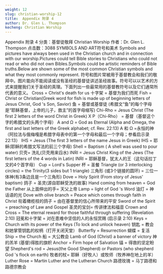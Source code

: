 ```yaml
---
weight: 12
slug: christian-worship-12
title:  Appendix 附录 4
author: Dr. Glen L. Thompson
kecheng: Christian Worship
---
```


Appendix 附录 4
分类：基督徒敬拜 Christian Worship
作者：Dr. Glen L. Thompson
点击数：3088
SYMBOLS AND ART符号和美术
Symbols and pictures have always been used in the Christian church and in connection with our worship.Pictures could tell Bible stories to Christians who could not read or who did not own Bibles.Symbols could be artistic reminders of Bible truths.Below are shown some of the most common Christian symbols and what they most commonly represent.
符号和图片常被用于基督教会和我们的敬拜中。图片能向不能阅读或没有圣经的基督徒讲述圣经故事。符号可以以艺术的方式来提醒我们关于圣经的真理。下面列出一些最常用的基督教符号以及它们通常所代表的意义。
	Cross = Christ's death for us
十字架 = 基督为我们而死		Fish = Christ or Christian(Greek word for fish is made up of beginning letters of Jesus Christ, God 's Son, Savior)
鱼 = 基督或基督徒 (希腊文“鱼”的每个字母是“耶稣基督，上帝的儿子，救主”的首字母缩写)
	Chi-Rho = Jesus Christ (The first 2 letters of the word Christ in Greek)
X P（Chi-Rho） = 基督（基督这个字的希腊文的头两个字母）		Α and Ω = God as Eternal (Alpha and Omega, the first and last letters of the Greek alphabet; cf. Rev. 22:13)
Α 和 Ω =永恒的神（阿拉法与俄梅嘎是希腊字母表中的第一个字母和最后一个字母；参看启示录22:13）
	IHS = Jesus (The first 3 letters of the name Jesus in Greek)
IHS = 耶稣(耶稣的希腊文写法的前三个字母)		Shell = Baptism ( A shell was used to pour water)
贝壳= 洗礼(贝壳用来舀水)
	INRI = Jesus Christ King of the Jews (The first letters of the 4 words in Latin)
INRI = 耶稣基督，犹太人的王（这句话拉丁文的4个首字母）		Cup = Lord's Supper
杯 = 圣餐
	Triangle (or 3 interlocking circles) = the Trinity(3 sides but 1 triangle)
三角形 (或3个链接的圆环) = 三位一体神(有3条边且是一个三角形)		Dove = Holy Spirit (From story of Jesus' baptism)
鸽子 = 圣灵(源自耶稣受洗的故事)
	Hand coming from heaven = God the Father
从上面伸出的手= 天父上帝		Lamp = light of God 's Word
油灯 = 神话语的光
	Dove with olive branch = Peace which comes through faith in Christ
衔着橄榄枝的鸽子 = 由在基督里的信心所带来的平安		Sword of the Spirit = preaching of Law and Gospel
圣灵的宝剑= 传讲律法和福音
	Crown and Cross = The eternal reward for those faithful through suffering (Revelation 2:10)
冠冕和十字架 = 对在患难中坚信的人的永恒赏赐 (启示录 2:10)		Keys = Church with its power of the Keys (To lock and unlock heaven)
钥匙 = 教会和她掌管钥匙的权柄（打开关闭天堂）
	Butterfly = Resurrection
蝴蝶 = 复活		Ship = the Church
船 = 大公教会
	Lamb of God (Christ) a banner of victory
神的羔羊 (基督)得胜的旗帜		Anchor = Firm hope of Salvation
锚 = 得救的坚定盼望
	Shepherd's rod = Jesus(the Good Shepherd) or Pastors (who shepherd God 's flock on earth)
牧者的杖= 耶稣（好牧人）或牧师（牧养神在地上的羊）		Luther Rose = Martin Luther and the Lutheran Church
路德玫瑰 = 马丁路德和路德宗教会
